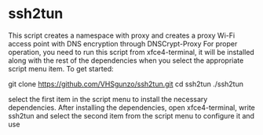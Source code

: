 # ssh2tun
This script creates a namespace with proxy and creates a proxy Wi-Fi access point with DNS encryption through DNSCrypt-Proxy
For proper operation, you need to run this script from xfce4-terminal, it will be installed along with the rest of the dependencies when you select the appropriate script menu item.
To get started:

git clone https://github.com/VHSgunzo/ssh2tun.git
cd ssh2tun
./ssh2tun

select the first item in the script menu to install the necessary dependencies.
After installing the dependencies, open xfce4-terminal, write ssh2tun and select the second item from the script menu to configure it and use
